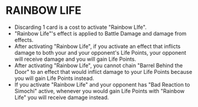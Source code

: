 # RAINBOW LIFE

*   Discarding 1 card is a cost to activate "Rainbow LIfe".
*   "Rainbow Life"'s effect is applied to Battle Damage and damage from effects.
*   After activating "Rainbow Life", if you activate an effect that inflicts damage to both your and your opponent's Life Points, your opponent will receive damage and you will gain Life Points.
*   After activating "Rainbow Life", you cannot chain "Barrel Behind the Door" to an effect that would inflict damage to your Life Points because you will gain Life Points instead.
*   If you activate "Rainbow Life" and your opponent has "Bad Reaction to Simochi" active, whenever you would gain Life Points with "Rainbow Life" you will receive damage instead.
